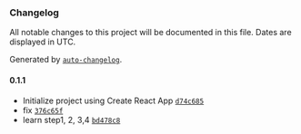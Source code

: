 ### Changelog

All notable changes to this project will be documented in this file. Dates are displayed in UTC.

Generated by [`auto-changelog`](https://github.com/CookPete/auto-changelog).

#### 0.1.1

- Initialize project using Create React App [`d74c685`](https://github.com/moufking/React_Learning/commit/d74c6859b78d931a82883ff414d0329a77f7ddbf)
- fix [`376c65f`](https://github.com/moufking/React_Learning/commit/376c65f59a611863c7d0e5b57a9d1d43214bc0d3)
- learn step1, 2, 3,4 [`bd478c8`](https://github.com/moufking/React_Learning/commit/bd478c8f0dcf72542ea4ff7182f5363e02985575)
